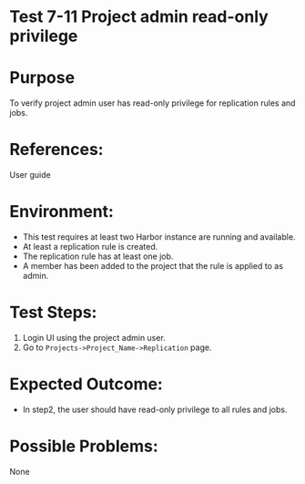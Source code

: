 Test 7-11 Project admin read-only privilege
=======

# Purpose

To verify project admin user has read-only privilege for replication rules and jobs.

# References:

User guide

# Environment:

* This test requires at least two Harbor instance are running and available.  
* At least a replication rule is created.  
* The replication rule has at least one job.  
* A member has been added to the project that the rule is applied to as admin.  

# Test Steps:

1. Login UI using the project admin user.  
2. Go to `Projects->Project_Name->Replication` page.  

# Expected Outcome:
 
* In step2, the user should have read-only privilege to all rules and jobs.  

# Possible Problems:
None

